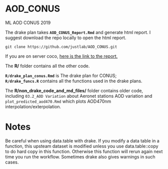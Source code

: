# AOD_CONUS
ML AOD CONUS 2019


The drake plan takes __`AOD_CONUS_Report.Rmd`__ and generate html report. I suggest download the repo locally to open the html report. 
```{r}
git clone https://github.com/justlab/AOD_CONUS.git
```
If you are on server coco, [here is the link to the report.](http://coco.5e102.mountsinai.org:8787/files/%2Fhome/liuy29/liuyanguu/AOD_CONUS/AOD_CONUS_Report.html)
  
The __R/__ folder contains all the other code.
  
__`R/drake_plan_conus.Rmd`__ is The drake plan for CONUS;  
__`R/drake_funcs.R`__ contains all the functions used in the drake plans. 
  
The __R/non_drake_code_and_md_files/__ folder contains older code, including `03.2_AOD Variation` about Aeronet stations AOD variation and `plot_predicted_aod470.Rmd` which plots AOD470nm interpolation/exterpolation.


# Notes

Be careful when using data.table with drake. If you modify a data table in a function, this upsteam dataset is modified unless you use data.table::copy to do hard copy in this function. Otherwise this function will rerun again next time you run the workflow. Sometimes drake also gives warnings in such cases.